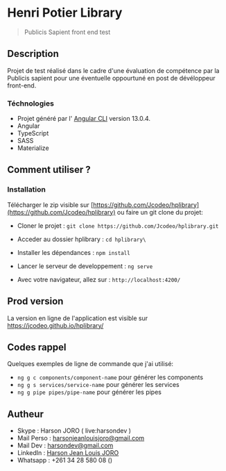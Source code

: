 # Henri Potier Library

> Publicis Sapient front end test

## Description
Projet de test réalisé dans le cadre d'une évaluation de compétence par la Publicis sapient pour une éventuelle oppourtuné en post de dévéloppeur front-end.

### Téchnologies
- Projet généré par l' [Angular CLI](https://github.com/angular/angular-cli) version 13.0.4.
- Angular
- TypeScript
- SASS
- Materialize

## Comment utiliser ?
### Installation
Télécharger le zip visible sur [https://github.com/Jcodeo/hplibrary](https://github.com/Jcodeo/hplibrary) ou faire un git clone du projet:

- Cloner le projet : `git clone https://github.com/Jcodeo/hplibrary.git`

- Acceder au dossier hplibrary : `cd hplibrary\`
- Installer les dépendances : `npm install`
- Lancer le serveur de developpement : `ng serve`
- Avec votre navigateur, allez sur : `http://localhost:4200/`

## Prod version

La version en ligne de l'application est visible sur https://jcodeo.github.io/hplibrary/

## Codes rappel

Quelques exemples de ligne de commande que j'ai utilisé:
-  `ng g c components/component-name` pour générer les components
-  `ng g s services/service-name` pour générer les services
-  `ng g pipe pipes/pipe-name` pour générer les pipes

## Autheur

- Skype : Harson JORO ( live:harsondev )
- Mail Perso : harsonjeanlouisjoro@gmail.com
- Mail Dev : harsondev@gmail.com
- LinkedIn : [Harson Jean Louis JORO](https://www.linkedin.com/in/harson-joro-jr007/)
- Whatsapp : +261 34 28 580 08 ()
